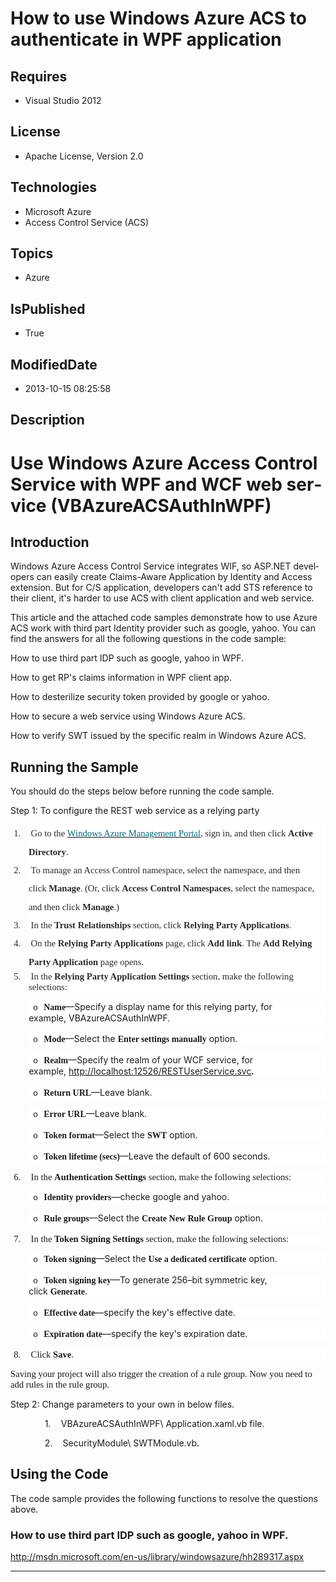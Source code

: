 # How to use Windows Azure ACS to authenticate in WPF application
## Requires
* Visual Studio 2012
## License
* Apache License, Version 2.0
## Technologies
* Microsoft Azure
* Access Control Service (ACS)
## Topics
* Azure
## IsPublished
* True
## ModifiedDate
* 2013-10-15 08:25:58
## Description

<h1><span lang="EN-US">Use Windows Azure Access Control Service with WPF and WCF web service (VBAzureACSAuthInWPF)</span></h1>
<h2><span lang="EN-US">Introduction</span></h2>
<p class="MsoNormal"><span lang="EN-US">Windows Azure Access Control Service integrates WIF, so ASP.NET developers can easily create Claims-Aware Application by Identity and Access extension. But for C/S application, developers can't add STS reference to
 their client, it's harder to use ACS with client application and web service.</span></p>
<p class="MsoNormal"><span lang="EN-US">This article and the attached code samples demonstrate how to use Azure ACS work with third part Identity provider such as google, yahoo. You can find the answers for all the following questions in the code sample:</span></p>
<p class="MsoNormal"><a name="OLE_LINK3"></a><a name="OLE_LINK2"><span style=""><span lang="EN-US" style="">How to use third part IDP such as google, yahoo in WPF.
</span></span></a></p>
<p class="MsoNormal"><span style=""><span style=""><span lang="EN-US">How to get RP's claims information in WPF client
<span style="">app. </span></span></span></span></p>
<p class="MsoNormal"><span style=""><span style=""><span lang="EN-US">How to desterilize security token provided by google or yahoo.</span></span></span></p>
<p class="MsoNormal"><span style=""><span style=""><span lang="EN-US">How to secure a web service using Windows Azure ACS.</span></span></span></p>
<p class="MsoNormal"><span style=""><span style=""><span lang="EN-US">How to verify SWT issued by the specific realm in Windows Azure ACS.</span></span></span></p>
<h2><span lang="EN-US">Running the Sample</span></h2>
<p class="Normal"><span lang="EN-US">You should do the steps below before running the code sample.</span></p>
<p class="Normal"><span lang="EN-US">Step 1: To configure the REST web service as a relying party</span></p>
<p style="margin-top:0cm; margin-right:0cm; margin-bottom:0cm; margin-left:21.75pt; margin-bottom:.0001pt; text-indent:-17.8pt; line-height:200%; background:white">
<span lang="EN-US" style="font-size:11.0pt; line-height:200%; font-family:&quot;Calibri&quot;,&quot;sans-serif&quot;; color:#2A2A2A"><span style="">1.<span style="font:7.0pt &quot;Times New Roman&quot;">&nbsp;&nbsp;&nbsp;&nbsp;&nbsp;&nbsp;
</span></span></span><span lang="EN-US" style="font-size:11.0pt; line-height:200%; font-family:&quot;Calibri&quot;,&quot;sans-serif&quot;; color:#2A2A2A">Go to the<span class="apple-converted-space">&nbsp;</span><a href="http://go.microsoft.com/fwlink/p/?LinkID=275081"><span style="color:#03697A">Windows
 Azure Management Portal</span></a>, sign in, and then click<span class="apple-converted-space">&nbsp;</span><strong><span style="font-family:&quot;Calibri&quot;,&quot;sans-serif&quot;">Active Directory</span></strong>.
</span></p>
<p style="margin-top:0cm; margin-right:0cm; margin-bottom:0cm; margin-left:21.75pt; margin-bottom:.0001pt; text-indent:-17.8pt; line-height:200%; background:white">
<span lang="EN-US" style="font-size:11.0pt; line-height:200%; font-family:&quot;Calibri&quot;,&quot;sans-serif&quot;; color:#2A2A2A"><span style="">2.<span style="font:7.0pt &quot;Times New Roman&quot;">&nbsp;&nbsp;&nbsp;&nbsp;&nbsp;&nbsp;
</span></span></span><span lang="EN-US" style="font-size:11.0pt; line-height:200%; font-family:&quot;Calibri&quot;,&quot;sans-serif&quot;; color:#2A2A2A">To manage an Access Control namespace, select the namespace, and then click<span class="apple-converted-space">&nbsp;</span><strong><span style="font-family:&quot;Calibri&quot;,&quot;sans-serif&quot;">Manage</span></strong>.
 (Or, click<span class="apple-converted-space">&nbsp;</span><strong><span style="font-family:&quot;Calibri&quot;,&quot;sans-serif&quot;">Access Control Namespaces</span></strong>, select the namespace, and then click<span class="apple-converted-space">&nbsp;</span><strong><span style="font-family:&quot;Calibri&quot;,&quot;sans-serif&quot;">Manage</span></strong>.)
</span></p>
<p style="margin-top:0cm; margin-right:0cm; margin-bottom:0cm; margin-left:21.75pt; margin-bottom:.0001pt; text-indent:-17.8pt; line-height:200%; background:white">
<span lang="EN-US" style="font-size:11.0pt; line-height:200%; font-family:&quot;Calibri&quot;,&quot;sans-serif&quot;; color:#2A2A2A"><span style="">3.<span style="font:7.0pt &quot;Times New Roman&quot;">&nbsp;&nbsp;&nbsp;&nbsp;&nbsp;&nbsp;
</span></span></span><span lang="EN-US" style="font-size:11.0pt; line-height:200%; font-family:&quot;Calibri&quot;,&quot;sans-serif&quot;; color:#2A2A2A">In the<span class="apple-converted-space">&nbsp;</span><strong><span style="font-family:&quot;Calibri&quot;,&quot;sans-serif&quot;">Trust Relationships</span></strong><span class="apple-converted-space">&nbsp;</span>section,
 click<span class="apple-converted-space">&nbsp;</span><strong><span style="font-family:&quot;Calibri&quot;,&quot;sans-serif&quot;">Relying Party Applications</span></strong>.
</span></p>
<p style="margin-top:0cm; margin-right:0cm; margin-bottom:0cm; margin-left:21.75pt; margin-bottom:.0001pt; text-indent:-17.8pt; line-height:200%; background:white">
<span lang="EN-US" style="font-size:11.0pt; line-height:200%; font-family:&quot;Calibri&quot;,&quot;sans-serif&quot;; color:#2A2A2A"><span style="">4.<span style="font:7.0pt &quot;Times New Roman&quot;">&nbsp;&nbsp;&nbsp;&nbsp;&nbsp;&nbsp;
</span></span></span><span lang="EN-US" style="font-size:11.0pt; line-height:200%; font-family:&quot;Calibri&quot;,&quot;sans-serif&quot;; color:#2A2A2A">On the<span class="apple-converted-space">&nbsp;</span><strong><span style="font-family:&quot;Calibri&quot;,&quot;sans-serif&quot;">Relying Party
 Applications</span></strong><span class="apple-converted-space">&nbsp;</span>page, click<span class="apple-converted-space">&nbsp;</span><strong><span style="font-family:&quot;Calibri&quot;,&quot;sans-serif&quot;">Add link</span></strong>. The<span class="apple-converted-space">&nbsp;</span><strong><span style="font-family:&quot;Calibri&quot;,&quot;sans-serif&quot;">Add
 Relying Party Application </span></strong>page opens. </span></p>
<p style="margin-top:0cm; margin-right:0cm; margin-bottom:0cm; margin-left:21.75pt; margin-bottom:.0001pt; text-indent:-17.8pt; background:white">
<span lang="EN-US" style="font-size:11.0pt; font-family:&quot;Calibri&quot;,&quot;sans-serif&quot;; color:#2A2A2A"><span style="">5.<span style="font:7.0pt &quot;Times New Roman&quot;">&nbsp;&nbsp;&nbsp;&nbsp;&nbsp;&nbsp;
</span></span></span><span lang="EN-US" style="font-size:11.0pt; font-family:&quot;Calibri&quot;,&quot;sans-serif&quot;; color:#2A2A2A">In the<span class="apple-converted-space">&nbsp;</span><strong><span style="font-family:&quot;Calibri&quot;,&quot;sans-serif&quot;">Relying Party Application Settings</span></strong><span class="apple-converted-space">&nbsp;</span>section,
 make the following selections: </span></p>
<p class="MsoNormal" style="margin-bottom:12.0pt; margin-left:21.95pt; text-indent:5.0pt; line-height:normal; background:white">
<span lang="EN-US" style="font-size:10.0pt; font-family:&quot;Courier New&quot;"><span style="">o<span style="font:7.0pt &quot;Times New Roman&quot;">&nbsp;&nbsp;&nbsp;
</span></span></span><strong><span lang="EN-US" style="font-family:&quot;Calibri&quot;,&quot;sans-serif&quot;">Name</span></strong><span lang="EN-US" style="">—Specify a display name for this relying party, for example,<span class="apple-converted-space">&nbsp;</span></span><span lang="EN-US">VBAzureACSAuthInWPF</span><span lang="EN-US" style="">.
</span></p>
<p class="MsoNormal" style="margin-bottom:12.0pt; margin-left:21.95pt; text-indent:5.0pt; line-height:normal; background:white">
<span lang="EN-US" style="font-size:10.0pt; font-family:&quot;Courier New&quot;"><span style="">o<span style="font:7.0pt &quot;Times New Roman&quot;">&nbsp;&nbsp;&nbsp;
</span></span></span><strong><span lang="EN-US" style="font-family:&quot;Calibri&quot;,&quot;sans-serif&quot;">Mode</span></strong><span lang="EN-US" style="">—Select the<span class="apple-converted-space">&nbsp;</span><strong><span style="font-family:&quot;Calibri&quot;,&quot;sans-serif&quot;">Enter
 settings manually</span></strong><span class="apple-converted-space">&nbsp;</span>option.
</span></p>
<p class="MsoNormal" style="margin-bottom:12.0pt; margin-left:21.95pt; text-indent:5.0pt; line-height:normal; background:white">
<strong><span lang="EN-US" style="font-size:10.0pt; font-family:&quot;Courier New&quot;; font-weight:normal"><span style="">o<span style="font:7.0pt &quot;Times New Roman&quot;">&nbsp;&nbsp;&nbsp;
</span></span></span></strong><strong><span lang="EN-US" style="font-family:&quot;Calibri&quot;,&quot;sans-serif&quot;">Realm</span></strong><span lang="EN-US" style="">—Specify the realm of your WCF service, for example,<span class="apple-converted-space">&nbsp;</span></span><span lang="EN-US" style="background:white"><a href="http://localhost:12526/RESTUserService.svc">http://localhost:12526/RESTUserService.svc</a></span><strong><span lang="EN-US" style="font-family:&quot;Calibri&quot;,&quot;sans-serif&quot;">.
</span></strong><strong><span lang="EN-US" style="font-family:&quot;Calibri&quot;,&quot;sans-serif&quot;; font-weight:normal"></span></strong></p>
<p class="MsoNormal" style="margin-bottom:12.0pt; margin-left:21.95pt; text-indent:5.0pt; line-height:normal; background:white">
<span lang="EN-US" style="font-size:10.0pt; font-family:&quot;Courier New&quot;"><span style="">o<span style="font:7.0pt &quot;Times New Roman&quot;">&nbsp;&nbsp;&nbsp;
</span></span></span><strong><span lang="EN-US" style="font-family:&quot;Calibri&quot;,&quot;sans-serif&quot;">Return URL</span></strong><span lang="EN-US" style="">—Leave blank.</span></p>
<p class="MsoNormal" style="margin-bottom:12.0pt; margin-left:21.95pt; text-indent:5.0pt; line-height:normal; background:white">
<span lang="EN-US" style="font-size:10.0pt; font-family:&quot;Courier New&quot;"><span style="">o<span style="font:7.0pt &quot;Times New Roman&quot;">&nbsp;&nbsp;&nbsp;
</span></span></span><strong><span lang="EN-US" style="font-family:&quot;Calibri&quot;,&quot;sans-serif&quot;">Error URL</span></strong><span lang="EN-US" style="">—Leave blank.
</span></p>
<p class="MsoNormal" style="margin-bottom:12.0pt; margin-left:21.95pt; text-indent:5.0pt; line-height:normal; background:white">
<span lang="EN-US" style="font-size:10.0pt; font-family:&quot;Courier New&quot;"><span style="">o<span style="font:7.0pt &quot;Times New Roman&quot;">&nbsp;&nbsp;&nbsp;
</span></span></span><strong><span lang="EN-US" style="font-family:&quot;Calibri&quot;,&quot;sans-serif&quot;">Token format</span></strong><span lang="EN-US" style="">—Select the<span class="apple-converted-space">&nbsp;</span><strong><span style="font-family:&quot;Calibri&quot;,&quot;sans-serif&quot;">SWT</span></strong><span class="apple-converted-space">&nbsp;</span>option.
</span></p>
<p class="MsoNormal" style="margin-bottom:12.0pt; margin-left:21.95pt; text-indent:5.0pt; line-height:normal; background:white">
<span lang="EN-US" style="font-size:10.0pt; font-family:&quot;Courier New&quot;"><span style="">o<span style="font:7.0pt &quot;Times New Roman&quot;">&nbsp;&nbsp;&nbsp;
</span></span></span><strong><span lang="EN-US" style="font-family:&quot;Calibri&quot;,&quot;sans-serif&quot;">Token lifetime (secs)</span></strong><span lang="EN-US" style="">—Leave the default of 600 seconds.
</span></p>
<p style="margin-top:0cm; margin-right:0cm; margin-bottom:0cm; margin-left:21.75pt; margin-bottom:.0001pt; text-indent:-17.8pt; background:white">
<span lang="EN-US" style="font-size:11.0pt; font-family:&quot;Calibri&quot;,&quot;sans-serif&quot;"><span style="">6.<span style="font:7.0pt &quot;Times New Roman&quot;">&nbsp;&nbsp;&nbsp;&nbsp;&nbsp;&nbsp;
</span></span></span><span lang="EN-US" style="font-size:11.0pt; font-family:&quot;Calibri&quot;,&quot;sans-serif&quot;">In the<span class="apple-converted-space">&nbsp;</span><strong><span style="font-family:&quot;Calibri&quot;,&quot;sans-serif&quot;">Authentication Settings</span></strong><span class="apple-converted-space">&nbsp;</span>section,
 make the following selections: </span></p>
<p class="MsoNormal" style="margin-bottom:12.0pt; margin-left:21.95pt; text-indent:5.0pt; line-height:normal; background:white">
<span lang="EN-US" style="font-size:10.0pt; font-family:&quot;Courier New&quot;"><span style="">o<span style="font:7.0pt &quot;Times New Roman&quot;">&nbsp;&nbsp;&nbsp;
</span></span></span><strong><span lang="EN-US" style="font-family:&quot;Calibri&quot;,&quot;sans-serif&quot;">Identity providers</span></strong><span lang="EN-US" style="">—checke google and yahoo.
</span></p>
<p class="MsoNormal" style="margin-bottom:12.0pt; margin-left:21.95pt; text-indent:5.0pt; line-height:normal; background:white">
<span lang="EN-US" style="font-size:10.0pt; font-family:&quot;Courier New&quot;"><span style="">o<span style="font:7.0pt &quot;Times New Roman&quot;">&nbsp;&nbsp;&nbsp;
</span></span></span><strong><span lang="EN-US" style="font-family:&quot;Calibri&quot;,&quot;sans-serif&quot;">Rule groups</span></strong><span lang="EN-US" style="">—Select the<span class="apple-converted-space">&nbsp;</span><strong><span style="font-family:&quot;Calibri&quot;,&quot;sans-serif&quot;">Create
 New Rule Group</span></strong><span class="apple-converted-space">&nbsp;</span>option.
</span></p>
<p style="margin-top:0cm; margin-right:0cm; margin-bottom:0cm; margin-left:21.75pt; margin-bottom:.0001pt; text-indent:-17.8pt; background:white">
<span lang="EN-US" style="font-size:11.0pt; font-family:&quot;Calibri&quot;,&quot;sans-serif&quot;"><span style="">7.<span style="font:7.0pt &quot;Times New Roman&quot;">&nbsp;&nbsp;&nbsp;&nbsp;&nbsp;&nbsp;
</span></span></span><span lang="EN-US" style="font-size:11.0pt; font-family:&quot;Calibri&quot;,&quot;sans-serif&quot;">In the<span class="apple-converted-space">&nbsp;</span><strong><span style="font-family:&quot;Calibri&quot;,&quot;sans-serif&quot;">Token Signing Settings</span></strong><span class="apple-converted-space">&nbsp;</span>section,
 make the following selections: </span></p>
<p class="MsoNormal" style="margin-bottom:12.0pt; margin-left:21.95pt; text-indent:5.0pt; line-height:normal; background:white">
<span lang="EN-US" style="font-size:10.0pt; font-family:&quot;Courier New&quot;"><span style="">o<span style="font:7.0pt &quot;Times New Roman&quot;">&nbsp;&nbsp;&nbsp;
</span></span></span><strong><span lang="EN-US" style="font-family:&quot;Calibri&quot;,&quot;sans-serif&quot;">Token signing</span></strong><span lang="EN-US" style="">—Select the<span class="apple-converted-space">&nbsp;</span><strong><span style="font-family:&quot;Calibri&quot;,&quot;sans-serif&quot;">Use
 a dedicated certificate</span></strong><span class="apple-converted-space">&nbsp;</span>option.
</span></p>
<p class="MsoNormal" style="margin-bottom:12.0pt; margin-left:21.95pt; text-indent:5.0pt; line-height:normal; background:white">
<span lang="EN-US" style="font-size:10.0pt; font-family:&quot;Courier New&quot;"><span style="">o<span style="font:7.0pt &quot;Times New Roman&quot;">&nbsp;&nbsp;&nbsp;
</span></span></span><strong><span lang="EN-US" style="font-family:&quot;Calibri&quot;,&quot;sans-serif&quot;">Token signing key</span></strong><span lang="EN-US" style="">—To generate 256–bit symmetric key, click<span class="apple-converted-space">&nbsp;</span><strong><span style="font-family:&quot;Calibri&quot;,&quot;sans-serif&quot;">Generate</span></strong>.
</span></p>
<p class="MsoNormal" style="margin-bottom:12.0pt; margin-left:21.95pt; text-indent:5.0pt; line-height:normal; background:white">
<span lang="EN-US" style="font-size:10.0pt; font-family:&quot;Courier New&quot;"><span style="">o<span style="font:7.0pt &quot;Times New Roman&quot;">&nbsp;&nbsp;&nbsp;
</span></span></span><strong><span lang="EN-US" style="font-family:&quot;Calibri&quot;,&quot;sans-serif&quot;">Effective date</span></strong><span lang="EN-US" style="">—specify the key's effective date.
</span></p>
<p class="MsoNormal" style="margin-bottom:12.0pt; margin-left:21.95pt; text-indent:5.0pt; line-height:normal; background:white">
<span lang="EN-US" style="font-size:10.0pt; font-family:&quot;Courier New&quot;"><span style="">o<span style="font:7.0pt &quot;Times New Roman&quot;">&nbsp;&nbsp;&nbsp;
</span></span></span><strong><span lang="EN-US" style="font-family:&quot;Calibri&quot;,&quot;sans-serif&quot;">Expiration date</span></strong><span lang="EN-US" style="">—specify the key's expiration date.
</span></p>
<p style="margin-top:0cm; margin-right:0cm; margin-bottom:0cm; margin-left:21.75pt; margin-bottom:.0001pt; text-indent:-17.8pt; background:white">
<span lang="EN-US" style="font-size:11.0pt; font-family:&quot;Calibri&quot;,&quot;sans-serif&quot;"><span style="">8.<span style="font:7.0pt &quot;Times New Roman&quot;">&nbsp;&nbsp;&nbsp;&nbsp;&nbsp;&nbsp;
</span></span></span><span lang="EN-US" style="font-size:11.0pt; font-family:&quot;Calibri&quot;,&quot;sans-serif&quot;">Click<span class="apple-converted-space">&nbsp;</span><strong><span style="font-family:&quot;Calibri&quot;,&quot;sans-serif&quot;">Save</span></strong>.
</span></p>
<p style=""><span lang="EN-US" style="font-size:11.0pt; font-family:&quot;Calibri&quot;,&quot;sans-serif&quot;">Saving your project will also trigger the creation of a rule group. Now you need to add rules in the rule group.
</span></p>
<p style="margin-top:0cm; margin-right:0cm; margin-bottom:0cm; margin-left:22.0pt; margin-bottom:.0001pt; background:white">
<span lang="EN-US" style="font-size:11.0pt; font-family:&quot;Calibri&quot;,&quot;sans-serif&quot;"></span></p>
<p class="Normal" style="line-height:normal"><span lang="EN-US">Step 2: Change parameters to your own in below files.</span></p>
<p class="Normal" style="margin-left:36.0pt; text-indent:5.0pt; line-height:normal">
<span lang="EN-US" style=""><span style="">1.<span style="font:7.0pt &quot;Times New Roman&quot;">&nbsp;&nbsp;&nbsp;&nbsp;&nbsp;&nbsp;
</span></span></span><span lang="EN-US">VBAzureACSAuthInWPF\ Application.xaml.vb file.</span></p>
<p class="Normal" style="margin-left:36.0pt; text-indent:5.0pt; line-height:normal">
<span lang="EN-US" style=""><span style="">2.<span style="font:7.0pt &quot;Times New Roman&quot;">&nbsp;&nbsp;&nbsp;&nbsp;&nbsp;&nbsp;
</span></span></span><span lang="EN-US">SecurityModule\ SWTModule.vb.</span></p>
<h2><span lang="EN-US">Using the Code</span></h2>
<p class="MsoNormal"><span lang="EN-US">The code sample provides the following functions to resolve the questions above.
</span></p>
<h3><span lang="EN-US">How to use third part IDP such as google, yahoo in WPF.</span></h3>
<p class="Normal" style=""><span lang="EN-US"></span></p>
<p class="Normal" style=""><span lang="EN-US"></span></p>
<p class="Normal" style=""><span lang="EN-US"></span></p>
<p class="Normal" style=""><span lang="EN-US"></span></p>
<p class="MsoNormal" style=""><span lang="EN-US"><a href="http://msdn.microsoft.com/en-us/library/windowsazure/hh289317.aspx">http://msdn.microsoft.com/en-us/library/windowsazure/hh289317.aspx</a></span></p>
<p class="MsoNormal" style=""><span lang="EN-US"></span></p>
<hr>
<div><a href="http://go.microsoft.com/?linkid=9759640" style="margin-top:3px"><img alt="" src="http://bit.ly/onecodelogo">
</a></div>
